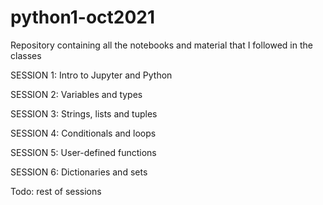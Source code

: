 # python1-oct2021
Repository containing all the notebooks and material that I followed in the classes

SESSION 1: Intro to Jupyter and Python

SESSION 2: Variables and types

SESSION 3: Strings, lists and tuples

SESSION 4: Conditionals and loops

SESSION 5: User-defined functions

SESSION 6: Dictionaries and sets

Todo: rest of sessions
